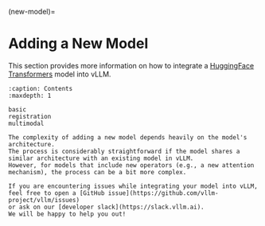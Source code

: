 (new-model)=

# Adding a New Model

This section provides more information on how to integrate a [HuggingFace Transformers](https://github.com/huggingface/transformers) model into vLLM.

```{toctree}
:caption: Contents
:maxdepth: 1

basic
registration
multimodal
```

```{note}
The complexity of adding a new model depends heavily on the model's architecture.
The process is considerably straightforward if the model shares a similar architecture with an existing model in vLLM.
However, for models that include new operators (e.g., a new attention mechanism), the process can be a bit more complex.
```

```{tip}
If you are encountering issues while integrating your model into vLLM, feel free to open a [GitHub issue](https://github.com/vllm-project/vllm/issues)
or ask on our [developer slack](https://slack.vllm.ai).
We will be happy to help you out!
```
